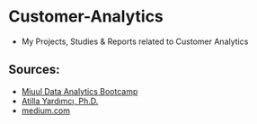 # Customer-Analytics
- My Projects, Studies &amp; Reports related to Customer Analytics

## Sources:
 - [Miuul Data Analytics Bootcamp](https://miuul.com/data-analyst-bootcamp)
 - [Atilla Yardımcı, Ph.D.](https://www.linkedin.com/in/atillayardimci)
 - [medium.com](https://medium.com/)

   

